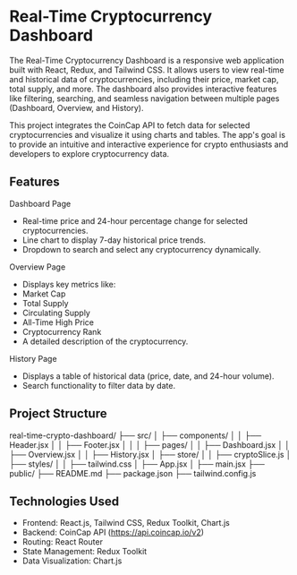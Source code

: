 # Real-Time Cryptocurrency Dashboard

The Real-Time Cryptocurrency Dashboard is a responsive web application built with React, Redux, and Tailwind CSS. It allows users to view real-time and historical data of cryptocurrencies, including their price, market cap, total supply, and more. The dashboard also provides interactive features like filtering, searching, and seamless navigation between multiple pages (Dashboard, Overview, and History).

This project integrates the CoinCap API to fetch data for selected cryptocurrencies and visualize it using charts and tables. The app's goal is to provide an intuitive and interactive experience for crypto enthusiasts and developers to explore cryptocurrency data.

## Features

Dashboard Page
- Real-time price and 24-hour percentage change for selected cryptocurrencies.
- Line chart to display 7-day historical price trends.
- Dropdown to search and select any cryptocurrency dynamically.

Overview Page
- Displays key metrics like:
- Market Cap
- Total Supply
- Circulating Supply
- All-Time High Price
- Cryptocurrency Rank
- A detailed description of the cryptocurrency.

History Page
- Displays a table of historical data (price, date, and 24-hour volume).
- Search functionality to filter data by date.

## Project Structure
real-time-crypto-dashboard/
├── src/
│   ├── components/
│   │   ├── Header.jsx
│   │   ├── Footer.jsx
│   │
│   ├── pages/ 
│   │   ├── Dashboard.jsx
│   │   ├── Overview.jsx
│   │   ├── History.jsx
│   ├── store/
│   │   ├── cryptoSlice.js
│   ├── styles/
│   │   ├── tailwind.css
│   ├── App.jsx
│   ├── main.jsx
├── public/
├── README.md
├── package.json
├── tailwind.config.js

## Technologies Used

- Frontend: React.js, Tailwind CSS, Redux Toolkit, Chart.js
- Backend: CoinCap API (https://api.coincap.io/v2)
- Routing: React Router
- State Management: Redux Toolkit
- Data Visualization: Chart.js

